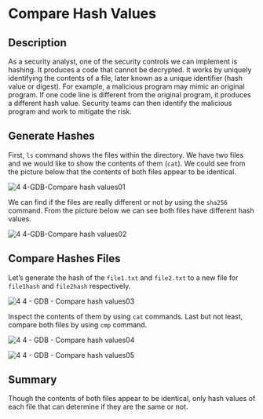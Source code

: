 # Compare Hash Values

## Description
As a security analyst, one of the security controls we can implement is hashing. It produces a code that cannot be decrypted. It works by uniquely identifying the contents of a file, later
known as a unique identifier (hash value or digest). For example, a malicious program may mimic an original program. If one code line is different from the original program, it produces a different hash value. Security teams can then identify the malicious program and work to mitigate the risk.

## Generate Hashes
First, `ls` command shows the files within the directory. We have two files and we would like to show the contents of them (`cat`). We could see from the picture below that the contents of both files appear to be identical.

![4 4-GDB-Compare hash values01](https://github.com/user-attachments/assets/9467abb5-7b16-4ed3-a284-3e684b00d45f)

We can find if the files are really different or not by using the `sha256` command. From the picture below we can see both files have different hash values.

![4 4-GDB-Compare hash values02](https://github.com/user-attachments/assets/b5ac1517-ac50-404c-82a0-63a415373cd3)


## Compare Hashes Files
Let’s generate the hash of the `file1.txt` and `file2.txt` to a new file for `file1hash` and `file2hash` respectively.  

![4 4 - GDB - Compare hash values03](https://github.com/user-attachments/assets/305ab4f3-a393-4271-ac4e-1b87f771a9c9)

Inspect the contents of them by using `cat` commands. Last but not least, compare both files by using `cmp` command.

![4 4 - GDB - Compare hash values04](https://github.com/user-attachments/assets/a2ccac6e-2a73-4f90-82e4-fb49759796c7)

![4 4 - GDB - Compare hash values05](https://github.com/user-attachments/assets/d0cc82b8-be69-48f8-872e-4bebe08345c0)

## Summary
Though the contents of both files appear to be identical, only hash values of each file that can determine if they are the same or not.
